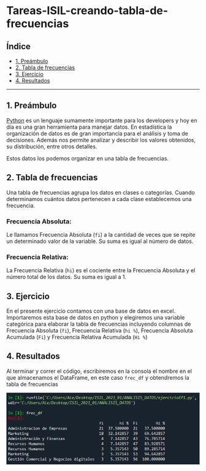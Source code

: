 # Tareas-ISIL-creando-tabla-de-frecuencias

## Índice

* [1. Preámbulo](#1-preámbulo)
* [2. Tabla de frecuencias](#2-tabla-de-frecuencias)
* [3. Ejercicio](#3-ejercicio)
* [4. Resultados](#4-resultados)

***

## 1. Preámbulo

[Python](https://www.python.org/) es un lenguaje sumamente importante para los developers y hoy en día es una gran herramienta para manejar datos. En estadística la organización de datos es de gran importancia para el análisis y toma de decisiones. Además nos permite analizar y describir los valores obtenidos, su distribución, entre otros detalles.

Estos datos los podemos organizar en una tabla de frecuencias.

## 2. Tabla de frecuencias

Una tabla de frecuencias agrupa los datos en clases o categorías. Cuando determinamos cuántos datos pertenecen a cada clase establecemos una frecuencia.

### Frecuencia Absoluta:

Le llamamos Frecuencia Absoluta (`fi`) a la cantidad de veces que se repite un determinado valor de la variable. Su suma es igual al número de datos.

### Frecuencia Relativa:

La Frecuencia Relativa (`hi`) es el cociente entre la Frecuencia Absoluta y el número total de los datos. Su suma es igual a 1. 

## 3. Ejercicio

En el presente ejercicio contamos con una base de datos en excel. Importaremos esta base de datos en python y elegiremos una variable categórica para elaborar la tabla de frecuencias incluyendo columnas de Frecuencia Absoluta (`fi`), Frecuencia Relativa (`hi %`), Frecuencia Absoluta Acumulada (`Fi`) y Frecuencia Relativa Acumulada (`Hi %`)

## 4. Resultados

Al terminar y correr el código, escribiremos en la consola el nombre en el que almacenamos el DataFrame, en este caso `frec_df` y obtendremos la tabla de frecuencias

![img_tabla](https://github.com/alesantoscoz/Tareas-ISIL-creando-tabla-de-frecuencias/blob/main/img/Captura%20de%20pantalla%202023-05-15%20023826.png)
